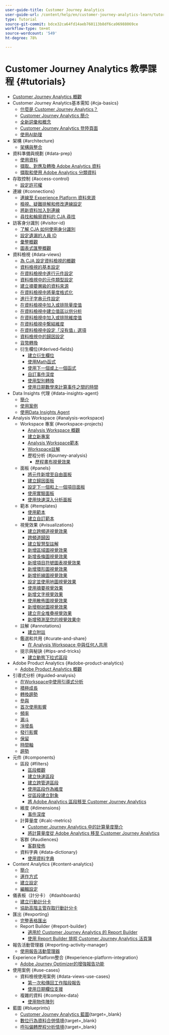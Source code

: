 ```yaml
---
user-guide-title: Customer Journey Analytics
user-guide-url: /content/help/en/customer-journey-analytics-learn/tutorials/overview.html
type: Tutorial
source-git-commit: bdce32ca64fd14aeb760113b8df6ca96988069ce
workflow-type: tm+mt
source-wordcount: '549'
ht-degree: 78%

---
```



# Customer Journey Analytics 教學課程 {#tutorials}

+ [Customer Journey Analytics 概觀](overview.md)
+ Customer Journey Analytics基本需知 {#cja-basics}
   + [什麼是 Customer Journey Analytics？](cja-basics/what-is-customer-journey-analytics.md)
   + [Customer Journey Analytics 簡介](cja-basics/understanding-customer-journey-analytics.md)
   + [全新詞彙和概念](cja-basics/new-terms-and-concepts-in-cja.md)
   + [Customer Journey Analytics 登陸頁面](cja-basics/customer-journey-analytics-landing-page.md)
   + [使用AI助理](cja-basics/use-ai-assistant.md)
+ 架構 {#architecture}
   + [架構與整合](architecture/architecture-and-integrations-of-cja.md)
+ 資料準備與規劃 {#data-prep}
   + [使用資料](data-prep/working-with-data-in-cja.md)
   + [擷取、對應及轉換 Adobe Analytics 資料](data-prep/ingest-map-and-transform-adobe-analytics-data.md)
   + [擷取和使用 Adobe Analytics 分類資料](data-prep/ingest-and-use-analytics-classifications.md)
+ 存取控制 {#access-control}
   + [設定許可權](permissions/set-up-permissions.md)
+ 連線 {#connections}
   + [連線至 Experience Platform 資料來源](connections/connecting-customer-journey-analytics-to-data-sources-in-platform.md)
   + [檢視、疑難排解和修改連線設定](connections/connections-details-experience-in-cja.md)
   + [將新資料加入到連線](connections/add-past-data-to-an-existing-connection-in-cja.md)
   + [尋找和輪廓資料的 CJA 尋找](connections/cja-lookup-data.md)
+ 訪客身分識別 {#visitor-id}
   + [了解 CJA 如何使用身分識別](visitor-id/understanding-how-customer-journey-analytics-uses-identity.md)
   + [設定遺漏的人員 ID](visitor-id/configure-missing-person-id.md)
   + [彙整概觀](visitor-id/overview-of-stitching.md)
   + [圖表式匯整概觀](visitor-id/graph-based-stitching-overview.md)
+ 資料檢視 {#data-views}
   + [為 CJA 設定資料檢視的概觀](data-views/overview-of-configuring-data-views-for-cja.md)
   + [資料檢視的基本設定](data-views/basic-configuration-for-data-views.md)
   + [在資料檢視中進行元件設定](data-views/configuring-component-settings-in-data-views.md)
   + [資料檢視中的元件類型設定](data-views/component-type-settings-in-data-views.md)
   + [建立摘要層級的資料來源](data-views/create-summary-level-data-sources.md)
   + [在資料檢視中將量度格式化](data-views/formatting-metrics-in-data-views.md)
   + [進行子字串元件設定](data-views/configure-substring-component-settings.md)
   + [在資料檢視中加入或排除量度值](data-views/include-or-exclude-metric-values-in-data-views.md)
   + [在資料檢視中建立值區以供分析](data-views/creating-value-buckets-in-data-views-for-analysis.md)
   + [在資料檢視中加入或排除維度值](data-views/include-or-exclude-dimension-values-in-data-views.md)
   + [在資料檢視中繫結維度](data-views/binding-dimensions-in-data-views.md)
   + [在資料檢視中設定「沒有值」選項](data-views/configure-no-value-options-in-data-views.md)
   + [資料檢視中的歸因設定](data-views/attribution-settings-in-data-views.md)
   + [貨幣轉換](data-views/currency-conversion.md)
   + 衍生欄位{#derived-fields}
      + [建立衍生欄位](data-views/derived-fields/derived-fields-in-cja.md)
      + [使用Math函式](data-views/derived-fields/use-the-math-function-in-derived-fields.md)
      + [使用下一個或上一個函式](data-views/derived-fields/use-the-next-previous-function-in-derived-fields.md)
      + [自訂事件深度](data-views/derived-fields/customize-event-depth-in-derived-fields.md)
      + [使用型別轉換](data-views/derived-fields/use-typecasting-in-derived-fields.md)
      + [使用日期數學來計算事件之間的時間](data-views/derived-fields/use-date-math-to-calculate-time-between-events.md)
+ Data Insights 代理 {#data-insights-agent}
   + [簡介](data-insights-agent/introduction-to-the-data-insights-agent.md)
   + [使用案例](data-insights-agent/data-insights-agent-use-cases.md)
   + [使用Data Insights Agent](data-insights-agent/use-the-data-insights-agent.md)
+ Analysis Workspace {#analysis-workspace}
   + Workspace 專案 {#workspace-projects}
      + [Analysis Workspace 概觀](analysis-workspace/workspace-projects/analysis-workspace-overview.md)
      + [建立新專案](analysis-workspace/workspace-projects/build-a-new-project.md)
      + [Analysis Workspace範本](analysis-workspace/workspace-projects/analysis-workspace-templates.md)
      + [Workspace註解](analysis-workspace/workspace-projects/workspace-commenting.md)
      + 歷程分析 {#journey-analysis}
         + [歷程畫布視覺效果](analysis-workspace/workspace-projects/journey-analysis/journey-canvas-viz.md)
   + 面板 {#panels}
      + [將元件新增至自由面板](analysis-workspace/panels/add-components-to-the-freeform-panel.md)
      + [建立歸因面板](analysis-workspace/panels/build-the-attribution-panel.md)
      + [設定下一個和上一個項目面板](analysis-workspace/panels/configure-next-previous-item-panel.md)
      + [使用實驗面板](analysis-workspace/panels/use-the-experimentation-panel.md)
      + [使用快速深入分析面板](analysis-workspace/panels/use-the-quick-insights-panel.md)
   + 範本 {#templates}
      + [使用範本](analysis-workspace/templates/use-templates.md)
      + [建立自訂範本](analysis-workspace/templates/create-custom-templates.md)
   + 視覺效果 {#visualizations}
      + [建立跨頻道視覺效果](analysis-workspace/visualizations/creating-cross-channel-visualizations-in-customer-journey-analytics.md)
      + [跨頻道歸因](analysis-workspace/visualizations/cross-channel-attribution-in-customer-journey-analytics.md)
      + [建立智慧型註解](analysis-workspace/visualizations/intelligent-captions.md)
      + [新增區域圖視覺效果](analysis-workspace/visualizations/add-area-visualizations.md)
      + [新增長條圖視覺效果](analysis-workspace/visualizations/add-bar-visualizations.md)
      + [新增項目符號圖表視覺效果](analysis-workspace/visualizations/add-bullet-graph-visualizations.md)
      + [新增環形圖視覺效果](analysis-workspace/visualizations/add-donut-visualizations.md)
      + [新增折線圖視覺效果](analysis-workspace/visualizations/add-line-visualizations.md)
      + [設定並使用地圖視覺效果](analysis-workspace/visualizations/configure-and-use-the-map-visualization.md)
      + [使用摘要視覺效果](analysis-workspace/visualizations/use-summary-visualizations.md)
      + [新增文字視覺效果](analysis-workspace/visualizations/add-text-visualizations.md)
      + [使用散佈圖視覺效果](analysis-workspace/visualizations/use-scatterplot-visualizations.md)
      + [新增樹狀圖視覺效果](analysis-workspace/visualizations/add-treemap-visualizations.md)
      + [建立完全堆疊視覺效果](analysis-workspace/visualizations/create-stacked-visualizations.md)
      + [新增預測至您的視覺效果中](analysis-workspace/visualizations/forecasting.md)
   + 註解 {#annotations}
      + [建立附註](analysis-workspace/annotations/create-an-annotation.md)
   + 鑑選和共用 {#curate-and-share}
      + [在 Analysis Workspace 中與任何人共用](analysis-workspace/curate-and-share/share-with-anyone-in-analysis-workspace.md)
   + 提示與秘訣 {#tips-and-tricks}
      + [建立動態下拉式區段](analysis-workspace/tips-and-tricks/dynamic-drop-downs.md)
+ Adobe Product Analytics {#adobe-product-analytics}
   + [Adobe Product Analytics 概觀](adobe-product-analytics/adobe-product-analytics-overview.md)
+ 引導式分析 {#guided-analysis}
   + [在Workspace中使用引導式分析](guided-analysis/guided-analysis-in-workspace.md)
   + [積極成長](guided-analysis/active-growth.md)
   + [轉換趨勢](guided-analysis/conversion-trends.md)
   + [參與](guided-analysis/engagement.md)
   + [首次使用影響](guided-analysis/first-use-impact.md)
   + [頻率](guided-analysis/frequency.md)
   + [漏斗](guided-analysis/funnel.md)
   + [淨增長](guided-analysis/net-growth.md)
   + [發行影響](guided-analysis/release-impact.md)
   + [保留](guided-analysis/retention.md)
   + [時間軸](guided-analysis/timeline.md)
   + [趨勢](guided-analysis/trends.md)
+ 元件 {#components}
   + 區段 {#filters}
      + [區段概觀](components/filters/introduction-to-filters-in-cja.md)
      + [建立快速區段](components/filters/create-a-quick-filter.md)
      + [建立跨管道區段](components/filters/creating-cross-channel-filters-in-customer-journey-analytics.md)
      + [使用區段作為維度](components/filters/use-filters-as-dimensions.md)
      + [從區段建立對象](components/filters/create-audiences-from-segments.md)
      + [將 Adobe Analytics 區段移至 Customer Journey Analytics](components/filters/moving-adobe-analytics-segments-to-customer-journey-analytics.md)
   + 維度 {#dimensions}
      + [事件深度](components/dimensions/event-depth-in-cja.md)
   + 計算量度 {#calc-metrics}
      + [Customer Journey Analytics 中的計算量度簡介](components/calc-metrics/introduction-to-calculated-metrics-in-customer-journey-analytics.md)
      + [將計算量度從 Adobe Analytics 移至 Customer Journey Analytics](components/calc-metrics/moving-your-calculated-metrics-from-adobe-analytics-to-customer-journey-analytics.md)
   + 客群 {#audiences}
      + [客群發佈](components/audiences/audience-publishing-for-cja.md)
   + 資料字典 {#data-dictionary}
      + [使用資料字典](components/data-dictionary/use-data-dictionary.md)
+ Content Analytics {#content-analytics}
   + [簡介](content-analytics/introduction-to-content-analytics.md)
   + [運作方式](content-analytics/how-it-works.md)
   + [建立設定](content-analytics/create-configuration.md)
   + [編輯設定](content-analytics/edit-configuration.md)
+ 儀表板（計分卡） {#dashboards}
   + [建立行動計分卡](dashboards/create-a-mobile-scorecard.md)
   + [協助高階主管存取行動計分卡](dashboards/assist-executives-to-access-mobile-scorecards.md)
+ 匯出 {#exporting}
   + [完整表格匯出](exporting/full-table-export.md)
   + Report Builder {#report-builder}
      + [適用於 Customer Journey Analytics 的 Report Builder](exporting/report-builder/report-builder-for-customer-journey-analytics.md)
      + [使用 Report Builder 排程 Customer Journey Analytics 活頁簿](exporting/report-builder/schedule-cja-workbooks-using-report-builder.md)
+ 報告活動管理器 {#reporting-activity-manager}
   + [使用報告活動管理器](reporting-activity-manager/use-the-reporting-activity-manager.md)
+ Experience Platform整合 {#experience-platform-integration}
   + [Adobe Journey Optimizer的增強報告功能](experience-platform-integration/enhanced-reporting-for-adobe-journey-optimizer.md)
+ 使用案例 {#use-cases}
   + 資料檢視使用案例 {#data-views-use-cases}
      + [第一次和傳回工作階段報告](use-cases/data-views-use-cases/first-time-and-returning-sessions.md)
      + [使用日期欄位支援](use-cases/data-views-use-cases/leverage-date-field-support.md)
   + 複雜的資料 {#complex-data}
      + [使用物件陣列](use-cases/complex-data/object-arrays-in-cja.md)
+ 藍圖 {#blueprints}
   + [Customer Journey Analytics 藍圖](https://experienceleague.adobe.com/zh-hant/docs/blueprints-learn/architecture/customer-journey-analytics/overview){target=_blank}
   + [數位行為資料合併情境](https://experienceleague.adobe.com/zh-hant/docs/analytics-platform/using/cja-usecases/cross-channel/cross-channel){target=_blank}
   + [呼叫偏轉歷程分析情境](https://experienceleague.adobe.com/zh-hant/docs/analytics-platform/using/cja-usecases/cross-channel/call-center){target=_blank}
